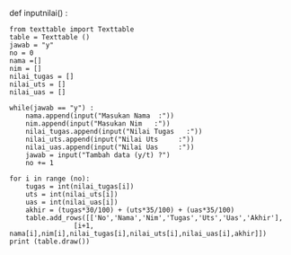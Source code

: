 def inputnilai() :
    
    from texttable import Texttable
    table = Texttable ()
    jawab = "y"
    no = 0
    nama =[]
    nim = []
    nilai_tugas = []
    nilai_uts = []
    nilai_uas = []
    
    while(jawab == "y") :
        nama.append(input("Masukan Nama  :"))
        nim.append(input("Masukan Nim   :"))
        nilai_tugas.append(input("Nilai Tugas   :"))
        nilai_uts.append(input("Nilai Uts     :"))
        nilai_uas.append(input("Nilai Uas     :"))
        jawab = input("Tambah data (y/t) ?")
        no += 1
    
    for i in range (no):
        tugas = int(nilai_tugas[i])
        uts = int(nilai_uts[i])
        uas = int(nilai_uas[i])
        akhir = (tugas*30/100) + (uts*35/100) + (uas*35/100)
        table.add_rows([['No','Nama','Nim','Tugas','Uts','Uas','Akhir'],
                    [i+1, nama[i],nim[i],nilai_tugas[i],nilai_uts[i],nilai_uas[i],akhir]])
    print (table.draw())


